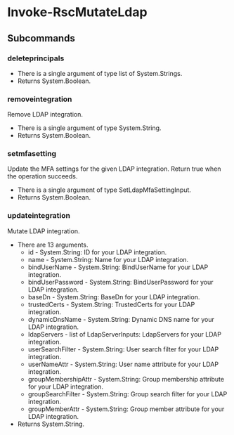 # Invoke-RscMutateLdap
## Subcommands
### deleteprincipals
- There is a single argument of type list of System.Strings.
- Returns System.Boolean.
### removeintegration
Remove LDAP integration.

- There is a single argument of type System.String.
- Returns System.Boolean.
### setmfasetting
Update the MFA settings for the given LDAP integration. Return true when the operation succeeds.

- There is a single argument of type SetLdapMfaSettingInput.
- Returns System.Boolean.
### updateintegration
Mutate LDAP integration.

- There are 13 arguments.
    - id - System.String: ID for your LDAP integration.
    - name - System.String: Name for your LDAP integration.
    - bindUserName - System.String: BindUserName for your LDAP integration.
    - bindUserPassword - System.String: BindUserPassword for your LDAP integration.
    - baseDn - System.String: BaseDn for your LDAP integration.
    - trustedCerts - System.String: TrustedCerts for your LDAP integration.
    - dynamicDnsName - System.String: Dynamic DNS name for your LDAP integration.
    - ldapServers - list of LdapServerInputs: LdapServers for your LDAP integration.
    - userSearchFilter - System.String: User search filter for your LDAP integration.
    - userNameAttr - System.String: User name attribute for your LDAP integration.
    - groupMembershipAttr - System.String: Group membership attribute for your LDAP integration.
    - groupSearchFilter - System.String: Group search filter for your LDAP integration.
    - groupMemberAttr - System.String: Group member attribute for your LDAP integration.
- Returns System.String.
